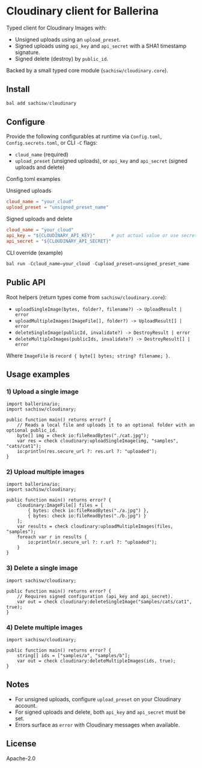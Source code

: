 # Cloudinary client for Ballerina

Typed client for Cloudinary Images with:

- Unsigned uploads using an `upload_preset`.
- Signed uploads using `api_key` and `api_secret` with a SHA1 timestamp signature.
- Signed delete (destroy) by `public_id`.

Backed by a small typed core module (`sachisw/cloudinary.core`).

## Install

```powershell
bal add sachisw/cloudinary
```

## Configure

Provide the following configurables at runtime via `Config.toml`, `Config.secrets.toml`, or CLI `-C` flags:

- `cloud_name` (required)
- `upload_preset` (unsigned uploads), or `api_key` and `api_secret` (signed uploads and delete)

Config.toml examples

Unsigned uploads

```toml
cloud_name = "your_cloud"
upload_preset = "unsigned_preset_name"
```

Signed uploads and delete

```toml
cloud_name = "your_cloud"
api_key = "${CLOUDINARY_API_KEY}"      # put actual value or use secrets indirection
api_secret = "${CLOUDINARY_API_SECRET}"
```

CLI override (example)

```powershell
bal run -Ccloud_name=your_cloud -Cupload_preset=unsigned_preset_name
```

## Public API

Root helpers (return types come from `sachisw/cloudinary.core`):

- `uploadSingleImage(bytes, folder?, filename?) -> UploadResult | error`
- `uploadMultipleImages(ImageFile[], folder?) -> UploadResult[] | error`
- `deleteSingleImage(publicId, invalidate?) -> DestroyResult | error`
- `deleteMultipleImages(publicIds, invalidate?) -> DestroyResult[] | error`

Where `ImageFile` is `record { byte[] bytes; string? filename; }`.

## Usage examples

### 1) Upload a single image

```ballerina
import ballerina/io;
import sachisw/cloudinary;

public function main() returns error? {
    // Reads a local file and uploads it to an optional folder with an optional public_id.
    byte[] img = check io:fileReadBytes("./cat.jpg");
    var res = check cloudinary:uploadSingleImage(img, "samples", "cats/cat1");
    io:println(res.secure_url ?: res.url ?: "uploaded");
}
```

### 2) Upload multiple images

```ballerina
import ballerina/io;
import sachisw/cloudinary;

public function main() returns error? {
    cloudinary:ImageFile[] files = [
        { bytes: check io:fileReadBytes("./a.jpg") },
        { bytes: check io:fileReadBytes("./b.jpg") }
    ];
    var results = check cloudinary:uploadMultipleImages(files, "samples");
    foreach var r in results {
        io:println(r.secure_url ?: r.url ?: "uploaded");
    }
}
```

### 3) Delete a single image

```ballerina
import sachisw/cloudinary;

public function main() returns error? {
    // Requires signed configuration (api_key and api_secret).
    var out = check cloudinary:deleteSingleImage("samples/cats/cat1", true);
}
```

### 4) Delete multiple images

```ballerina
import sachisw/cloudinary;

public function main() returns error? {
    string[] ids = ["samples/a", "samples/b"];
    var out = check cloudinary:deleteMultipleImages(ids, true);
}
```

## Notes

- For unsigned uploads, configure `upload_preset` on your Cloudinary account.
- For signed uploads and delete, both `api_key` and `api_secret` must be set.
- Errors surface as `error` with Cloudinary messages when available.

## License

Apache-2.0